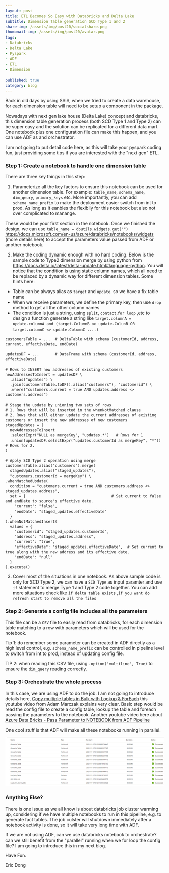 ```yaml
---
layout: post
title: ETL Becomes So Easy with Databricks and Delta Lake
subtitle: Dimension Table generation SCD Type 1 and 2
share-img: /assets/img/post20/socialshare.png
thumbnail-img: /assets/img/post20/avatar.png
tags:
- Databricks
- Delta Lake
- Pyspark
- ADF
- ETL
- Dimension

published: true
category: blog
---
```


Back in old days by using SSIS, when we tried to create a data warehouse, for each dimension table will need to be setup a component in the package. 

Nowadays with next gen lake house (Delta Lake) concept and databricks, this dimension table generation process (both SCD Type 1 and Type 2) can be super easy and the solution can be replicated for a different data mart. One notebook plus one configuration file can make this happen, and you can use ADF as and orchestrator. 

I am not going to put detail code here, as this will take your pyspark coding fun, just providing some tips if you are interested with the "next gen" ETL.

### Step 1: Create a notebook to handle one dimension table

There are three key things in this step: 

1. Parameterize all the key factors to ensure this notebook can be used for another dimension table. For example: `table_name`, `schema_name`, `dim_qeury`, `primary_keys` etc. More importantly, you can add `schema_name_prefix` to make the deployment easier switch from int to prod. As long as it eanbles the flexibily for this notebook but also not over complicated to manange.

These would be your first section in the notebook. Once we finished the design, we can use `table_name = dbutils.widgets.get("")` https://docs.microsoft.com/en-us/azure/databricks/notebooks/widgets (more details here) to accept the parameters value passed from ADF or another notebook.

2. Make the coding dynamic enough with no hard coding. Below is the sample code to Type2 dimension merge by using python from https://docs.delta.io/latest/delta-update.html#language-python. You will notice that the condition is using static column names, which all need to be replaced by a dynamic way for different dimension tables. 
Some hints here:
- Table can be always alias as `target` and `update`. so we have a fix table name
- When we receive parameters, we define the primary key, then use `drop` method to get all the other column names
- The condition is just a string, using `split`, `contact`,`for loop` ,etc to design a function generate a string like `target.columnA = update.columnA and (target.ColumnB <> update.ColunB OR target.columnC <> update.ColumnC ....)`


```
customersTable = ...  # DeltaTable with schema (customerId, address, current, effectiveDate, endDate)

updatesDF = ...       # DataFrame with schema (customerId, address, effectiveDate)

# Rows to INSERT new addresses of existing customers
newAddressesToInsert = updatesDF \
  .alias("updates") \
  .join(customersTable.toDF().alias("customers"), "customerid") \
  .where("customers.current = true AND updates.address <> customers.address")

# Stage the update by unioning two sets of rows
# 1. Rows that will be inserted in the whenNotMatched clause
# 2. Rows that will either update the current addresses of existing customers or insert the new addresses of new customers
stagedUpdates = (
  newAddressesToInsert
  .selectExpr("NULL as mergeKey", "updates.*")   # Rows for 1
  .union(updatesDF.selectExpr("updates.customerId as mergeKey", "*"))  # Rows for 2.
)

# Apply SCD Type 2 operation using merge
customersTable.alias("customers").merge(
  stagedUpdates.alias("staged_updates"),
  "customers.customerId = mergeKey") \
.whenMatchedUpdate(
  condition = "customers.current = true AND customers.address <> staged_updates.address",
  set = {                                      # Set current to false and endDate to source's effective date.
    "current": "false",
    "endDate": "staged_updates.effectiveDate"
  }
).whenNotMatchedInsert(
  values = {
    "customerid": "staged_updates.customerId",
    "address": "staged_updates.address",
    "current": "true",
    "effectiveDate": "staged_updates.effectiveDate",  # Set current to true along with the new address and its effective date.
    "endDate": "null"
  }
).execute()
```


3. Cover most of the situations in one notebook. As above sample code is only for SCD Type 2, we can have a `SCD Type` as input paramter and use `if` statement to merge Type 1 and Type 2 code together.  You can add more situations check like `if delta table exists` ,`if you want do refresh start to remove all the files`

### Step 2: Generate a config file includes all the parameters

This file can be a `CSV` file to easily read from databricks, for each dimension table matching to a row with parameters which will be used for the notebook. 

Tip 1:  do remember some parameter can be created in ADF directly as a high level control, e.g. `schema_name_prefix` can be controlled in pipeline level to switch from int to prod, instead of updating config file. 

TIP 2:  when reading this CSV file, using `.option('multiline', True)` to ensure the `dim_query` reading correctly.


### Step 3: Orchestrate the whole process

In this case, we are using ADF to do the job. I am not going to introduce details here, [Copy multiple tables in Bulk with Lookup & ForEach](https://www.youtube.com/watch?v=KsO2FHQdILs) this youtube video from Adam Marczak explains very clear. Basic step would be read the config file to create a config table, lookup the table and foreach passing the parameters to the notebook. Another youtube video here about [Azure Data Bricks - Pass Parameter to NOTEBOOK from ADF Pipeline](https://www.youtube.com/watch?v=quPsLwDjTds)

One cool stuff is that ADF will make all these notebooks running in parallel.

![adf](/assets/img/post20/dummy1.png)

### Anything Else?

There is one issue as we all know is about databricks job cluster warming up, considering if we have multiple notebooks to run in this pipeline, e.g. to generate fact tables. The job culster will shutdown immediately after a notebook activity is done, so it will take very long time with ADF. 

If we are not using ADF, can we use databricks notebook to orchestrate? can we still benefit from the "parallel" running when we for loop the config file? I am going to introduce this in my next blog.


Have Fun.

Eric Dong  

